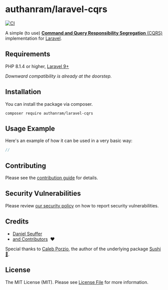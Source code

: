 # authanram/laravel-cqrs

[![CI](https://github.com/authanram/laravel-cqrs/actions/workflows/main.yml/badge.svg)](https://github.com/authanram/laravel-cqrs/actions/workflows/main.yml)

A simple (to use) [**Command and Query Responsibility Segregation** (CQRS)](https://en.wikipedia.org/wiki/Command%E2%80%93query_separation#Command_Query_Responsibility_Segregation)
implementation for [Laravel](https://laravel.com/docs/9.x).

## Requirements

PHP 8.1.4 or higher, [Laravel 9+](https://laravel.com/docs/9.x)

_Downward compatibility is already at the doorstep._

## Installation

You can install the package via composer.

```shell
composer require authanram/laravel-cqrs
```

## Usage Example

Here's an example of how it can be used in a very basic way:

```php
//
```

## Contributing

Please see the [contribution guide](https://github.com/authanram/laravel-cqrs/blob/master/.github/CONTRIBUTING.md)
for details.

## Security Vulnerabilities

Please review [our security policy](https://github.com/authanram/laravel-cqrs/security/policy)
on how to report security vulnerabilities.

## Credits

- [Daniel Seuffer](https://github.com/authanram)
- [and Contributors](https://github.com/authanram/laravel-cqrs/graphs/contributors) &nbsp;❤️

Special thanks to [Caleb Porzio](https://github.com/calebporzio), the author of the underlying
package [Sushi 🍣](https://github.com/calebporzio/sushi).

## License

The MIT License (MIT). Please see [License File](https://github.com/authanram/laravel-cqrs/blob/master/LICENSE.md)
for more information.
